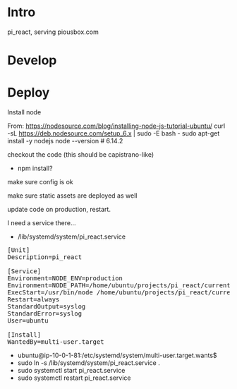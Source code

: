 
# Intro

pi_react, serving piousbox.com

# Develop

# Deploy
Install node

From: https://nodesource.com/blog/installing-node-js-tutorial-ubuntu/
 curl -sL https://deb.nodesource.com/setup_6.x | sudo -E bash -
 sudo apt-get install -y nodejs
 node --version # 6.14.2

checkout the code (this should be capistrano-like)
* npm install?

make sure config is ok

make sure static assets are deployed as well

update code on production, restart.

I need a service there...

* /lib/systemd/system/pi_react.service
<pre>
[Unit]
Description=pi_react

[Service]
Environment=NODE_ENV=production
Environment=NODE_PATH=/home/ubuntu/projects/pi_react/current/config/production
ExecStart=/usr/bin/node /home/ubuntu/projects/pi_react/current/dist/server.js
Restart=always
StandardOutput=syslog
StandardError=syslog
User=ubuntu

[Install]
WantedBy=multi-user.target
</pre>
* ubuntu@ip-10-0-1-81:/etc/systemd/system/multi-user.target.wants$ 
* sudo ln -s /lib/systemd/system/pi_react.service .
* sudo systemctl start pi_react.service
* sudo systemctl restart pi_react.service